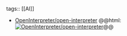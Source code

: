 tags:: [[AI]]

- [OpenInterpreter/open-interpreter](https://github.com/OpenInterpreter/open-interpreter)
  @@html: <a href="https://github.com/OpenInterpreter/open-interpreter/"><img src="https://github-readme-stats-astronomer.vercel.app/api/pin/?username=OpenInterpreter&repo=open-interpreter&theme=tokyonight" alt="OpenInterpreter/open-interpreter"/></a>@@